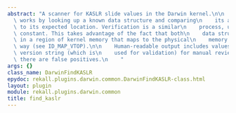 ```yaml
---
abstract: "A scanner for KASLR slide values in the Darwin kernel.\n\n    The scanner\
  \ works by looking up a known data structure and comparing\n    its actual location\
  \ to its expected location. Verification is a similar\n    process, using a second\
  \ constant. This takes advantage of the fact that both\n    data structures are\
  \ in a region of kernel memory that maps to the physical\n    memory in a predictable\
  \ way (see ID_MAP_VTOP).\n\n    Human-readable output includes values of the kernel\
  \ version string (which is\n    used for validation) for manual review, in case\
  \ there are false positives.\n    "
args: {}
class_name: DarwinFindKASLR
epydoc: rekall.plugins.darwin.common.DarwinFindKASLR-class.html
layout: plugin
module: rekall.plugins.darwin.common
title: find_kaslr
---
```

